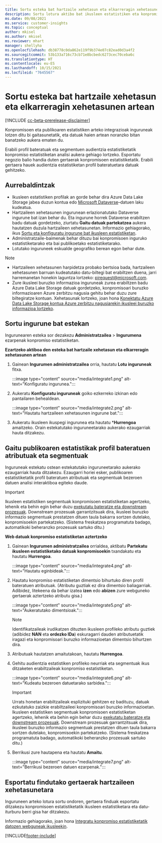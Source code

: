 ```yaml
---
title: Sortu esteka bat hartzaile xehetasun eta elkarreragin xehetasunen artean
description: Sortu lotura aktibo bat ikusleen estatistiken eta konpromisoen estatistiken artean, datuen noranzko bikoitza partekatzea ahalbidetzeko.
ms.date: 09/08/2021
ms.service: customer-insights
ms.topic: conceptual
author: mkisel
ms.author: mkisel
ms.reviewer: mhart
manager: shellyha
ms.openlocfilehash: db38778c0da862e119f9b374e07c82ead0d3a4f2
ms.sourcegitcommit: 53b133a716c73cb71e8bcbedc6273cec70ceba6c
ms.translationtype: HT
ms.contentlocale: eu-ES
ms.lasthandoff: 10/15/2021
ms.locfileid: "7645567"
---
```

# <a name="create-a-link-between-audience-insights-and-engagement-insights"></a>Sortu esteka bat hartzaile xehetasun eta elkarreragin xehetasunen artean

[!INCLUDE [cc-beta-prerelease-disclaimer](includes/cc-beta-prerelease-disclaimer.md)]

Konpromisoen eta publikoaren estatistiken arteko integrazioak inguruneak lotzen ditu bi gaitasunetatik, eta datuak haien artean noranzko bitan banatzeko aukera ematen du.

Erabili profil bateratuak eta segmentuen audientzia estatistiketatik konpromiso estatistiketan analisi aukera gehiago lortzeko. Esportatu negozio balio handia duten gertaerak konpromisoen estatistiketatik. Erabili gertaera hauek audientzia estatistiketan profil bateratuetara datuak gehitzeko.

## <a name="prerequisites"></a>Aurrebaldintzak

- Ikusleen estatistiken profilak an gorde behar dira Azure Data Lake Storage jabea duzun kontua edo [Microsoft Dataverse](/powerapps/maker/data-platform/data-platform-intro.md)&ndash;datuen laku kudeatua. 
- Hartzaileen xehetasunen ingurunean erlazionatutako Dataverse ingurune bat izan behar du. Eta ingurune horrek Dataverse erabiltzen badu datuak gordetzeko, ziurtatu **Gaitu datuak partekatzea** aukera hautatzen duzula hartzaileen xehetasunetan. Informazio gehiagorako, ikus [Sortu eta konfiguratu ingurune bat ikusleen estatistiketan](../audience-insights/create-environment.md).
- Administratzaile-baimenak behar dituzu bai konpromisoen inguruko estatistiketarako eta bai publikoetako estatistiketarako.
- Lotutako inguruneek eskualde geografiko berean egon behar dute.

> [!NOTE]
> - Hartzaileen xehetasunen harpidetza probako bertsioa bada, hartzaileen xehetasunen barruan kudeatutako datu-biltegi bat erabiltzen duena, jarri harremanetan honekin laguntza lortzeko: [pirequest@microsoft.com](mailto:pirequest@microsoft.com). 
> - Zure ikusleei buruzko informazioa inguruneak zurea erabiltzen badu Azure Data Lake Storage datuak gordetzeko, konpromisoari buruzko informazioaren Azure zerbitzu nagusia gehitu behar duzu zure biltegiratze kontuan. Xehetasunak lortzeko, joan hona [Konektatu Azure Data Lake Storage kontua Azure zerbitzu nagusiarekin ikusleei buruzko informazioa lortzeko](../audience-insights/connect-service-principal.md). 


## <a name="create-an-environment-link"></a>Sortu ingurune bat estekan

Ingurunearen esteka sor dezakezu **Administratzailea** > **Ingurumena** ezarpenak konpromiso estatistiketan.

**Ezartzeko aktiboa den esteka bat hartzaile xehetasun eta elkarreragin xehetasunen artean**

1. Gainean **Ingurumen administratzailea** orria, hautatu **Lotu inguruneak** fitxa.

    :::image type="content" source="media/integrate1.png" alt-text="Konfiguratu ingurunea.":::

1. Aukeratu **Konfiguratu inguruneak** goiko ezkerreko izkinan edo pantailaren behealdean.

     :::image type="content" source="media/integrate2.png" alt-text="Hautatu hartzaileen xehetasunen ingurune bat.":::

1. Aukeratu ikusleen ikuspegi ingurunea eta hautatu ***Hurrengoa** amaitzeko. Orain estekatutako inguruneetarako aukerako ezaugarriak hauta ditzakezu.
 
## <a name="enable-audience-insights-unified-profiles-attributes-and-segments"></a>Gaitu publikoaren estatistikak profil bateratuen atributuak eta segmentuak

Inguruneak estekatu ostean estekatutako inguruneetarako aukerako ezaugarriak hauta ditzakezu. Ezaugarri horiei esker, publikoaren estatistiketatik profil bateratuen atributuak eta segmentuak bezeroen datuen analisi interaktiboa egiteko daude.

> [!IMPORTANT]
> Ikusleen estatistiken segmentuak konpromisoen estatistiketan agertzeko, lehenik eta behin egin behar duzu [exekutatu bateratze eta downstream prozesuak](../audience-insights/merge-entities.md). Downstream prozesuak garrantzitsuak dira, ikusleei buruzko informazio segmentuak prestatzen dituen taula bakarra sortzen dutelako, konpromisoekin partekatzeko. (Sistema freskatzea programatuta badago, automatikoki beheranzko prozesuak sartuko ditu.)

**Web datuak konpromiso estatistiketan aztertzeko**

1. Gainean **Ingurumen administratzailea** orrialdea, aktibatu **Partekatu ikusleen estatistiketako datuak konpromisoekin** txandakatu eta hautatu **Hurrengoa**.

    :::image type="content" source="media/integrate4.png" alt-text="Hautatu eginbideak.":::

1. Hautatu konpromiso estatistiketan dimentsio bihurtuko diren profil bateratuen atributuak. (Atributu guztiak ez dira dimentsio baliagarriak. Adibidez, litekeena da behar izatea **izen** edo **abizen** zure webguneko gertaerak aztertzeko atributu gisa.)

    :::image type="content" source="media/integrate5.png" alt-text="Aukeratutako dimentsioak.":::

   >[!NOTE]
   > Identifikatzaileak irudikatzen dituzten ikusleen profileko atributu guztiek (adibidez **NAN** eta **ordezko IDa**) eskuragarri dauden atributuetatik iragazi eta konpromisoari buruzko informazioetan dimentsio bihurtzen dira.

1. Atributuak hautatzen amaitutakoan, hautatu **Hurrengoa**.
1. Gehitu audientzia estatistiken profileko neurriak eta segmentuak ikus ditzaketen erabiltzaileak konpromiso estatistiketan.

    :::image type="content" source="media/integrate6.png" alt-text="Kudeatu bezeroen datuetarako sarbidea.":::

   > [!IMPORTANT]
   > Urrats honetan erabiltzaileak esplizituki gehitzen ez badituzu, datuak ezkutatuko zaizkie erabiltzaileei konpromisoari buruzko informazioetan.
   > Ikusleen estatistiken segmentuak konpromisoen estatistiketan agertzeko, lehenik eta behin egin behar duzu [exekutatu bateratze eta downstream prozesuak](../audience-insights/merge-entities.md). Downstream prozesuak garrantzitsuak dira, ikusleei buruzko informazio segmentuak prestatzen dituen taula bakarra sortzen dutelako, konpromisoekin partekatzeko. (Sistema freskatzea programatuta badago, automatikoki beheranzko prozesuak sartuko ditu.)

1. Berrikusi zure hautapena eta hautatu **Amaitu**.

    :::image type="content" source="media/integrate7.png" alt-text="Berrikusi bezeroen datuen ezarpenak.":::

## <a name="export-refined-events-to-audience-insights"></a>Esportatu findutako gertaerak hartzaileen xehetasunetara

Inguruneen arteko lotura sortu ondoren, gertaera finduak esportatu ditzakezu konpromisoen estatistiketatik ikusleen estatistiketara eta datu-iturburu berri gisa har ditzakezu. 

Informazio gehiagorako, joan hona [Integratu konpromiso estatistiketatik datozen webguneak ikusleekin](../audience-insights/integrate-engagement-insights.md).

<!--
## Share engagement insights refined events with audience insights

After you create a link between environments, a new option becomes available for you to share [refined events](refined-events.md) with audience insights.

Consider the following when creating refined events for audience insights: 

- Provide a meaningful name for the refined event. It will be used as an activity name in audience insights.
- Select at least the following properties to create an activity in audience insights: 
    - Signal.Action.Name indicates the activity details.
    - Signal.User.Id maps with the customer ID.
    - Signal.View.Uri is a web address as a basis for segments or measures.
    - Signal.Export.Id is a primary key for events.
    - Signal.Timestamp determines the date and time for the activity.

To share refined events:

1. From the engagement insights menu, select **Data** and then select the **Events** tab.
2. On the **Action** menu, select **Share as activity**.

    :::image type="content" source="media/integrate8.png" alt-text="Data shared events settings.":::

3. You can view and stop actively shared events on the **Export and Sharing** tab.
4. -- per Michael K, we need a mock here (Mukesh needs to update to reflect what happens in AUI once a user shares a refined event (i.e. no longer AUI, data wrangler needs to go discover data in the storage, the shared event is available as a DS and entity, correct?)

### Attach refined events shared as activities to unified profiles in audience insights

You can bring customer web activity data from engagement insights into audience insights. In addition to transactional, demographic, or behavioral data, you can view activities on the web in unified customer profiles. You can then use these profiles to get insights such as segments, measures, and predictions for audience activation.

Follow the steps in [data unification](../audience-insights/data-unification.md) to map, match, and merge website authentication information to unified profiles in audience insights.

You can also share refined events that are now available in audience insights, identified as data sources and entities. 

Next, you can relate event data from engagement insights as unified activities in customer profiles.

### Relate refined event data as an activity of a customer profile

After unifying the data, you can configure the activity for the customer profile. For more information, go to [Customer activities](../audience-insights/activities.md).

:::image type="content" source="media/web-event-activity.png" alt-text="Activities page with expanded Edit activity pane.":::

Next, configure the new activity by using mapping elements: 

- **Primary Key**: Signal.Export.Id, a unique ID that is available for every event record in engagement insights. This property is automatically generated.

- **Timestamp**: Signal.Timestamp in the event property.

- **Event**: Signal.Name, the event name that you want to track.

- **Web address**: Signal.View.Uri that refers to the URI of the page that created the event.

- **Details**: Signal.Action.Name to represent the information to associate with the event. The selected property in this case indicates that the event is for email promotion.

- **Activity type**: In this example, we choose the existing activity type WebLog. This selection is a useful filter option to run prediction models or create segments based on this activity type.

- **Set up relationship**: This important setting ties the activity to existing customer profiles. **Signal.User.Id** is the identifier configured in the SDK to be collected. It relates to the user ID in other data sources that are configured in audience insights. 

This example configures the relationship between Signal.User.Id and RetailCustomers:CustomerRetailId, which is the primary key that was identified in the map step of the data unification process.

After processing the activities, you can review customer records and open a customer card to see activities from engagement insights in the timeline. 

> [!TIP]
> To find a customer ID that has an engagement insights activity, go to **Entities** and preview the data for the UnifiedActivity entity. **ActivityTypeDisplay = WebLog** contains the engagement insights activity configured in the preceding example. Copy the customer ID for one of those records and search<!--note from editor: Edit okay? I couldn't quite follow this.-- > for that ID on the **Customers** page.

--> 

[!INCLUDE[footer-include](../includes/footer-banner.md)]
